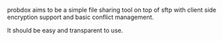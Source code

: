 probdox aims to be a simple file sharing tool on top of sftp with client side encryption support and basic conflict management.

It should be easy and transparent to use.